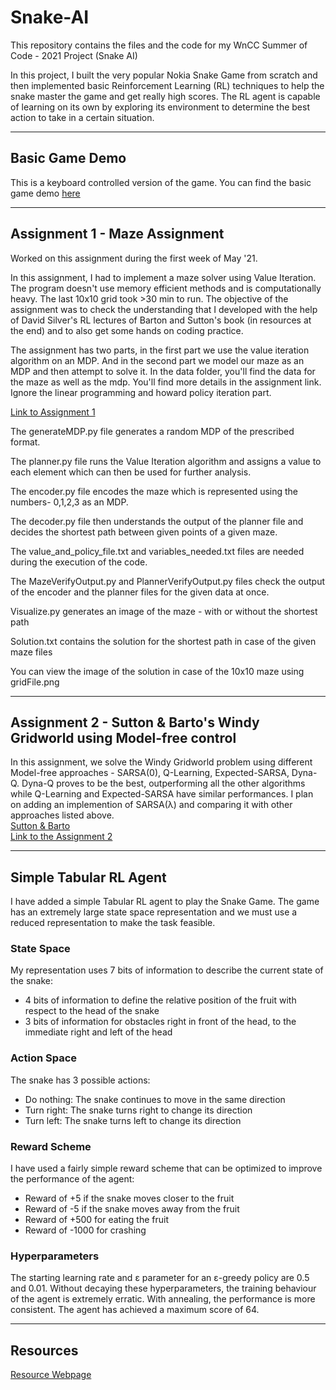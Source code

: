 # Snake-AI

This repository contains the files and the code for my WnCC Summer of Code - 2021 Project (Snake AI)

In this project, I built the very popular Nokia Snake Game from scratch and then implemented basic Reinforcement Learning (RL) techniques to help the snake master the game and get really high scores. The RL agent is capable of learning on its own by exploring its environment to determine the best action to take in a certain situation.
___
## Basic Game Demo
This is a keyboard controlled version of the game. 
You can find the basic game demo [here](https://drive.google.com/file/d/1CNqgc_5zQGanXpYcHHVvlu6Re66HdskK/view?usp=drivesdk)
___

## Assignment 1 - Maze Assignment
Worked on this assignment during the first week of May '21. 

In this assignment, I had to implement a maze solver using Value Iteration. The program doesn't use memory efficient methods and is computationally heavy. The last 10x10 grid took >30 min to run. The objective of the assignment was to check the understanding that I developed with the help of David Silver's RL lectures of Barton and Sutton's book (in resources at the end) and to also get some hands on coding practice.

The assignment has two parts, in the first part we use the value iteration algorithm on an MDP. And in the second part we model our maze as an MDP and then attempt to solve it. 
In the data folder, you'll find the data for the maze as well as the mdp. You'll find more details in the assignment link. Ignore the linear programming and howard policy iteration part.

[Link to Assignment 1](https://www.cse.iitb.ac.in/~shivaram/teaching/old/cs747-a2020/pa-2/programming-assignment-2.html)

The generateMDP.py file generates a random MDP of the prescribed format.

The planner.py file runs the Value Iteration algorithm and assigns a value to each element which can then be used for further analysis.

The encoder.py file encodes the maze which is represented using the numbers- 0,1,2,3 as an MDP.

The decoder.py file then understands the output of the planner file and decides the shortest path between given points of a given maze.

The value_and_policy_file.txt and variables_needed.txt files are needed during the execution of the code.

The MazeVerifyOutput.py and PlannerVerifyOutput.py files check the output of the encoder and the planner files for the given data at once.

Visualize.py generates an image of the maze - with or without the shortest path 

Solution.txt contains the solution for the shortest path in case of the given maze files

You can view the image of the solution in case of the 10x10 maze using gridFile.png

___
## Assignment 2 - Sutton & Barto's Windy Gridworld using Model-free control
In this assignment, we solve the Windy Gridworld problem using different Model-free approaches - SARSA(0), Q-Learning, Expected-SARSA, Dyna-Q. Dyna-Q proves to be the best, outperforming all the other algorithms while Q-Learning and Expected-SARSA have similar performances. I plan on adding an implemention of SARSA(&lambda;) and comparing it with other approaches listed above.  
[Sutton & Barto](https://www.andrew.cmu.edu/course/10-703/textbook/BartoSutton.pdf)  
[Link to the Assignment 2](https://www.cse.iitb.ac.in/~shivaram/teaching/old/cs747-a2020/pa-2/programming-assignment-3.html)
___

## Simple Tabular RL Agent
I have added a simple Tabular RL agent to play the Snake Game. The game has an extremely large state space representation and we must use a reduced representation to make the task feasible.
### State Space
My representation uses 7 bits of information to describe the current state of the snake:
* 4 bits of information to define the relative position of the fruit with respect to the head of the snake
* 3 bits of information for obstacles right in front of the head, to the immediate right and left of the head

### Action Space
The snake has 3 possible actions:
* Do nothing: The snake continues to move in the same direction
* Turn right: The snake turns right to change its direction
* Turn left: The snake turns left to change its direction

### Reward Scheme
I have used a fairly simple reward scheme that can be optimized to improve the performance of the agent:
* Reward of +5 if the snake moves closer to the fruit
* Reward of -5 if the snake moves away from the fruit
* Reward of +500 for eating the fruit
* Reward of -1000 for crashing  

### Hyperparameters
The starting learning rate and &epsilon; parameter for an &epsilon;-greedy policy are 0.5 and 0.01. Without decaying these hyperparameters, the training behaviour of the agent is extremely erratic. With annealing, the performance is more consistent. The agent has achieved a maximum score of 64. 
___

## Resources
[Resource Webpage](https://www.notion.so/SOC-Snake-AI-Project-471ff57983a24f749ca0ec08df8c9472)
